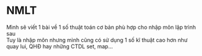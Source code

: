 # NMLT
Mình sẽ viết 1 bài về 1 số thuật toán cơ bản phù hợp cho nhập môn lập trình sau  
Tuy là nhập môn nhưng mình cũng có sử dụng 1 số kĩ thuật cao hơn như quay lui, QHĐ hay những CTDL set, map...  
